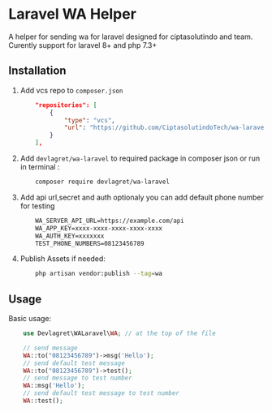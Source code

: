 # Laravel WA Helper

A helper for sending wa for laravel designed for ciptasolutindo and team.
Curently support for laravel 8+ and php 7.3+

## Installation

1. Add vcs repo to ```composer.json```

    ```json
        "repositories": [
            {
                "type": "vcs",
                "url": "https://github.com/CiptasolutindoTech/wa-laravel"
            }
        ],
    ```

2. Add ```devlagret/wa-laravel``` to required package in composer json or run in terminal :

    ```bash
        composer require devlagret/wa-laravel
    ```

3. Add api url,secret and auth optionaly you can add default phone number for testing

    ```txt
        WA_SERVER_API_URL=https://example.com/api
        WA_APP_KEY=xxxx-xxxx-xxxx-xxxx-xxxx
        WA_AUTH_KEY=xxxxxxx
        TEST_PHONE_NUMBERS=08123456789
    ```

4. Publish Assets if needed:

    ```bash
        php artisan vendor:publish --tag=wa
    ```

## Usage

Basic usage:

```php
    use Devlagret\WALaravel\WA; // at the top of the file

    // send message
    WA::to("08123456789")->msg('Hello');
    // send default test message
    WA::to("08123456789")->test();
    // send message to test number
    WA::msg('Hello');
    // send default test message to test number
    WA::test();
```
